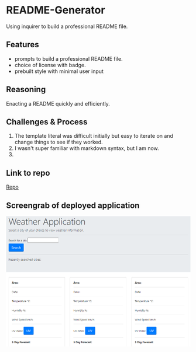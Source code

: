 # README-Generator
Using inquirer to build a professional README file.

## Features
* prompts to build a professional README file.
* choice of license with badge.
* prebuilt style with minimal user input

## Reasoning
Enacting a README quickly and efficiently.

## Challenges & Process
1. The template literal was difficult initially but easy to iterate on and change things to see if they worked.
2. I wasn't super familiar with markdown syntax, but I am now.
3. 

## Link to repo
[Repo](https://github.com/bendemic90/README-Generator/)

## Screengrab of deployed application
![Screenshot](https://github.com/bendemic90/Weather-API/blob/main/assets/grab.png)
